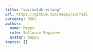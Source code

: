 ```yaml
---
title: "surrealdb-erlang"
url: https://github.com/meppu/surreal
category: SDKs
author:
  name: Meppu
  role: Software Engineer
  avatar: meppu
topics: []
---
```


